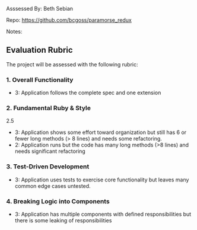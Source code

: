 Asssessed By: Beth Sebian

Repo: https://github.com/bcgoss/paramorse_redux

Notes:

## Evaluation Rubric

The project will be assessed with the following rubric:

### 1. Overall Functionality
* 3: Application follows the complete spec and one extension

### 2. Fundamental Ruby & Style
2.5 
* 3:  Application shows some effort toward organization but still has 6 or fewer long methods (> 8 lines) and needs some refactoring.
* 2:  Application runs but the code has many long methods (>8 lines) and needs significant refactoring

### 3. Test-Driven Development
* 3: Application uses tests to exercise core functionality but leaves many common edge cases untested.

### 4. Breaking Logic into Components
* 3: Application has multiple components with defined responsibilities but there is some leaking of responsibilities
